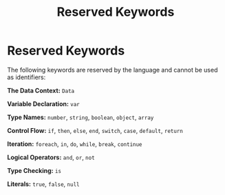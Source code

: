 ﻿---
layout: default
title: Reserved Keywords
parent: Jyro Language Syntax
has_children: false
has_toc: false
permalink: /jyro/keywords/
---

# Reserved Keywords

The following keywords are reserved by the language and cannot be used as identifiers:

**The Data Context:** `Data`

**Variable Declaration:** `var`

**Type Names:** `number`, `string`, `boolean`, `object`, `array`

**Control Flow:** `if`, `then`, `else`, `end`, `switch`, `case`, `default`, `return`

**Iteration:** `foreach`, `in`, `do`, `while`, `break`, `continue`

**Logical Operators:** `and`, `or`, `not`

**Type Checking:** `is`

**Literals:** `true`, `false`, `null`